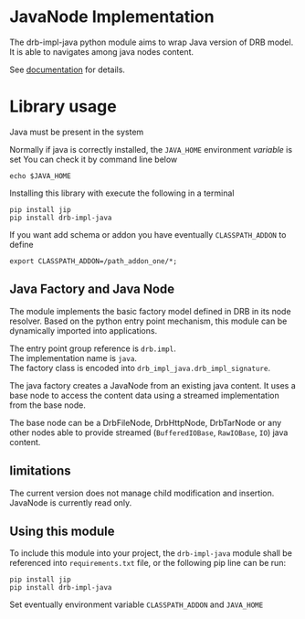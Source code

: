 # JavaNode Implementation
The drb-impl-java python module aims to wrap Java version of DRB model. It is able to navigates among java nodes content.

See [documentation]() for details.
# Library usage 
Java must be present in the system

Normally if java is correctly installed, the ``JAVA_HOME`` environment _variable_ is set
You can check it by command line below

```commandline
echo $JAVA_HOME
```

Installing this library with execute the following in a terminal
```commandline
pip install jip
pip install drb-impl-java
```

If you want add schema or addon you have eventually ``CLASSPATH_ADDON`` to define    
```commandline
export CLASSPATH_ADDON=/path_addon_one/*;
```

## Java Factory and Java Node
The module implements the basic factory model defined in DRB in its node resolver. Based on the python entry point mechanism, this module can be dynamically imported into applications.

The entry point group reference is `drb.impl`.<br/>
The implementation name is `java`.<br/>
The factory class is encoded into `drb_impl_java.drb_impl_signature`.<br/>

The java factory creates a JavaNode from an existing java content. It uses a base node to access the content data using a streamed implementation from the base node.

The base node can be a DrbFileNode, DrbHttpNode, DrbTarNode or any other nodes able to provide streamed (`BufferedIOBase`, `RawIOBase`, `IO`) java content.
## limitations
The current version does not manage child modification and insertion. JavaNode is currently read only.
## Using this module
To include this module into your project, the `drb-impl-java` module shall be referenced into `requirements.txt` file, or the following pip line can be run:
```commandline
pip install jip
pip install drb-impl-java
```
Set eventually environment variable ``CLASSPATH_ADDON`` and ``JAVA_HOME``

[documentation]: https://drb-python.gitlab.io/impl/java